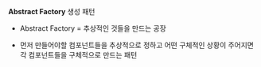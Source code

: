 **Abstract Factory**
생성 패턴
- Abstract Factory = 추상적인 것들을 만드는 공장

- 먼저 만들어야할 컴포넌트들을 추상적으로 정하고 어떤 
  구체적인 상황이 주어지면 각 컴포넌트들을 구체적으로
  만드는 패턴